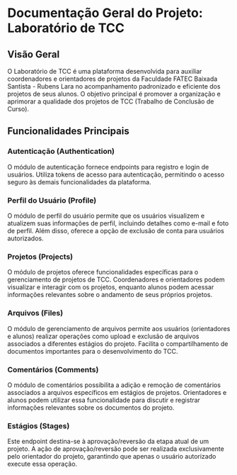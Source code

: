 # Documentação Geral do Projeto: Laboratório de TCC

## Visão Geral

O Laboratório de TCC é uma plataforma desenvolvida para auxiliar coordenadores e orientadores de projetos da Faculdade FATEC Baixada Santista - Rubens Lara no acompanhamento padronizado e eficiente dos projetos de seus alunos. O objetivo principal é promover a organização e aprimorar a qualidade dos projetos de TCC (Trabalho de Conclusão de Curso).

## Funcionalidades Principais

### Autenticação (Authentication)

O módulo de autenticação fornece endpoints para registro e login de usuários. Utiliza tokens de acesso para autenticação, permitindo o acesso seguro às demais funcionalidades da plataforma.

### Perfil do Usuário (Profile)

O módulo de perfil do usuário permite que os usuários visualizem e atualizem suas informações de perfil, incluindo detalhes como e-mail e foto de perfil. Além disso, oferece a opção de exclusão de conta para usuários autorizados.

### Projetos (Projects)

O módulo de projetos oferece funcionalidades específicas para o gerenciamento de projetos de TCC. Coordenadores e orientadores podem visualizar e interagir com os projetos, enquanto alunos podem acessar informações relevantes sobre o andamento de seus próprios projetos.

### Arquivos (Files)

O módulo de gerenciamento de arquivos permite aos usuários (orientadores e alunos) realizar operações como upload e exclusão de arquivos associados a diferentes estágios do projeto. Facilita o compartilhamento de documentos importantes para o desenvolvimento do TCC.

### Comentários (Comments)

O módulo de comentários possibilita a adição e remoção de comentários associados a arquivos específicos em estágios de projetos. Orientadores e alunos podem utilizar essa funcionalidade para discutir e registrar informações relevantes sobre os documentos do projeto.

### Estágios (Stages)

Este endpoint destina-se à aprovação/reversão da etapa atual de um projeto. A ação de aprovação/reversão pode ser realizada exclusivamente pelo orientador do projeto, garantindo que apenas o usuário autorizado execute essa operação.